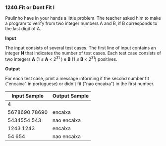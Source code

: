 ### 1240.Fit or Dont Fit I

Paulinho have in your hands a little problem. The teacher asked him to make a program to verify from two integer numbers A and B, if B  corresponds to the last digit of A.

**Input**

The input consists of several test cases. The first line of input contains an integer **N** that indicates the number of test cases. Each test case consists of two integers **A** (1 ≤ **A** < 2<sup>31</sup> ) e **B** (1 ≤ **B** < 2<sup>31</sup>) positives.

**Output**

For each test case, print a message informing if the second number fit ("encaixa" in portuguese) or didn't fit ("nao encaixa") in the first number.

| Input Sample | Output Sample |
| ------------ | ------------- |
| 4 |  |
| 5678690 78690 | encaixa |
| 5434554 543 | nao encaixa |
| 1243 1243 | encaixa |
| 54 654 | nao encaixa |
